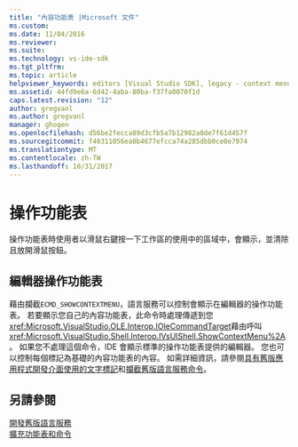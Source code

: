 ```yaml
---
title: "內容功能表 |Microsoft 文件"
ms.custom: 
ms.date: 11/04/2016
ms.reviewer: 
ms.suite: 
ms.technology: vs-ide-sdk
ms.tgt_pltfrm: 
ms.topic: article
helpviewer_keywords: editors [Visual Studio SDK], legacy - context menus
ms.assetid: 44fd9e6a-6d42-4aba-80ba-f37fa0070f1d
caps.latest.revision: "12"
author: gregvanl
ms.author: gregvanl
manager: ghogen
ms.openlocfilehash: d56be2fecca89d3cfb5a7b12982a0de7f61d457f
ms.sourcegitcommit: f40311056ea0b4677efcca74a285dbb0ce0e7974
ms.translationtype: MT
ms.contentlocale: zh-TW
ms.lasthandoff: 10/31/2017
---
```

# <a name="context-menus"></a>操作功能表
操作功能表時使用者以滑鼠右鍵按一下工作區的使用中的區域中，會顯示，並清除且放開滑鼠按鈕。  
  
## <a name="editor-context-menus"></a>編輯器操作功能表  
 藉由攔截`ECMD_SHOWCONTEXTMENU`，語言服務可以控制會顯示在編輯器的操作功能表。 若要顯示您自己的內容功能表，此命令時處理傳遞到您<xref:Microsoft.VisualStudio.OLE.Interop.IOleCommandTarget>藉由呼叫<xref:Microsoft.VisualStudio.Shell.Interop.IVsUIShell.ShowContextMenu%2A>。 如果您不處理這個命令，IDE 會顯示標準的操作功能表提供的編輯器。 您也可以控制每個標記為基礎的內容功能表的內容。 如需詳細資訊，請參閱[具有舊版應用程式開發介面使用的文字標記](../extensibility/using-text-markers-with-the-legacy-api.md)和[攔截舊版語言服務命令](../extensibility/internals/intercepting-legacy-language-service-commands.md)。  
  
## <a name="see-also"></a>另請參閱  
 [開發舊版語言服務](../extensibility/internals/developing-a-legacy-language-service.md)   
 [擴充功能表和命令](../extensibility/extending-menus-and-commands.md)